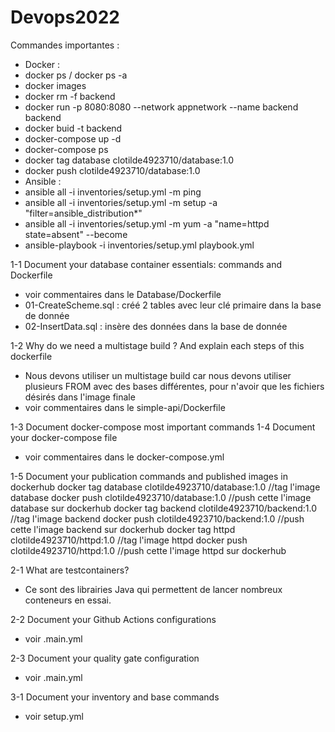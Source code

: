 # Devops2022

Commandes importantes : 
- Docker :
 - docker ps / docker ps -a
 - docker images
 - docker rm -f backend
 - docker run -p 8080:8080 --network appnetwork --name backend backend
 - docker buid -t backend
 - docker-compose up -d
 - docker-compose ps
 - docker tag database clotilde4923710/database:1.0
 - docker push clotilde4923710/database:1.0
- Ansible :
 - ansible all -i inventories/setup.yml -m ping
 - ansible all -i inventories/setup.yml -m setup -a "filter=ansible_distribution*"
 - ansible all -i inventories/setup.yml -m yum -a "name=httpd state=absent" --become
 - ansible-playbook -i inventories/setup.yml playbook.yml

1-1 Document your database container essentials: commands and Dockerfile
- voir commentaires dans le Database/Dockerfile
- 01-CreateScheme.sql : créé 2 tables avec leur clé primaire dans la base de donnée
- 02-InsertData.sql : insère des données dans la base de donnée

1-2 Why do we need a multistage build ? And explain each steps of this dockerfile
- Nous devons utiliser un multistage build car nous devons utiliser plusieurs FROM avec des bases différentes, pour n'avoir que les fichiers désirés dans l'image finale
- voir commentaires dans le simple-api/Dockerfile

1-3 Document docker-compose most important commands
1-4 Document your docker-compose file
- voir commentaires dans le docker-compose.yml
 
1-5 Document your publication commands and published images in dockerhub
docker tag database clotilde4923710/database:1.0 //tag l'image database
docker push clotilde4923710/database:1.0 //push cette l'image database sur dockerhub
docker tag backend clotilde4923710/backend:1.0 //tag l'image backend
docker push clotilde4923710/backend:1.0 //push cette l'image backend sur dockerhub
docker tag httpd clotilde4923710/httpd:1.0 //tag l'image httpd
docker push clotilde4923710/httpd:1.0 //push cette l'image httpd sur dockerhub

2-1 What are testcontainers?
- Ce sont des librairies Java qui permettent de lancer nombreux conteneurs en essai.

2-2 Document your Github Actions configurations
- voir .main.yml

2-3 Document your quality gate configuration
- voir .main.yml

3-1 Document your inventory and base commands
- voir setup.yml
